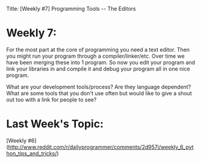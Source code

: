 Title: [Weekly #7] Programming Tools -- The Editors

# Weekly 7:

For the most part at the core of programming you need a text editor. Then you might run your program through a compiler/linker/etc. Over time we have been merging these into 1 program. So now you edit your program and link your libraries in and compile it and debug your program all in one nice program.

What are your development tools/process? Are they language dependent? What are some tools that you don't use often but would like to give a shout out too with a link for people to see?


# Last Week's Topic:
[Weekly #6] (http://www.reddit.com/r/dailyprogrammer/comments/2d957i/weekly_6_python_tips_and_tricks/)
